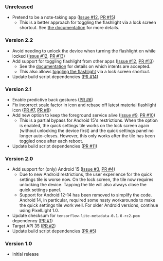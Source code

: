 <!--
    When adding new changelog entries, use [Issue #0] to link to issues and
    [PR #0] to link to pull requests. Then run:

        ./gradlew changelogUpdateLinks

    to update the actual links at the bottom of the file.
-->

### Unreleased

* Pretend to be a note-taking app ([Issue #12], [PR #15])
  * This is a better approach for toggling the flashlight via a lock screen shortcut. See [the documentation](./README.md#lock-screen-shortcut) for more details.

### Version 2.2

* Avoid needing to unlock the device when turning the flashlight on while locked ([Issue #12], [PR #13])
* Add support for toggling flashlight from other apps ([Issue #12], [PR #13])
  * See the [documentation](./README.md#external-control) for details on which intents are accepted.
  * This also allows [toggling the flashlight](./README.md#lock-screen-shortcut) via a lock screen shortcut.
* Update build script dependencies ([PR #14])

### Version 2.1

* Enable predictive back gestures ([PR #6])
* Fix incorrect scale factor in icon and rebase off latest material flashlight icon ([PR #7], [PR #8])
* Add new option to keep the foreground service alive ([Issue #9], [PR #10])
  * This is a partial bypass for Android 15's restrictions. When the option is enabled, the quick settings tile works on the lock screen again (without unlocking the device first) and the quick settings panel no longer auto-closes. However, this only works after the tile has been toggled once after each reboot.
* Update build script dependencies ([PR #11])

### Version 2.0

* Add support for (only) Android 15 ([Issue #3], [PR #4])
    * Due to new Android restrictions, the user experience for the quick settings tile is worse now. On the lock screen, the tile now requires unlocking the device. Tapping the tile will also always close the quick settings panel.
    * Support for Android 12-14 has been removed to simplify the code. Android 14, in particular, required some nasty workarounds to make the quick settings tile work well. For older Android versions, continue using PixelLight 1.0.
* Update checksum for `tensorflow-lite-metadata-0.1.0-rc2.pom` dependency ([PR #1])
* Target API 35 ([PR #2])
* Update build script dependencies ([PR #5])

### Version 1.0

* Initial release

<!-- Do not manually edit the lines below. Use `./gradlew changelogUpdateLinks` to regenerate. -->
[Issue #3]: https://github.com/chenxiaolong/PixelLight/issues/3
[Issue #9]: https://github.com/chenxiaolong/PixelLight/issues/9
[Issue #12]: https://github.com/chenxiaolong/PixelLight/issues/12
[PR #1]: https://github.com/chenxiaolong/PixelLight/pull/1
[PR #2]: https://github.com/chenxiaolong/PixelLight/pull/2
[PR #4]: https://github.com/chenxiaolong/PixelLight/pull/4
[PR #5]: https://github.com/chenxiaolong/PixelLight/pull/5
[PR #6]: https://github.com/chenxiaolong/PixelLight/pull/6
[PR #7]: https://github.com/chenxiaolong/PixelLight/pull/7
[PR #8]: https://github.com/chenxiaolong/PixelLight/pull/8
[PR #10]: https://github.com/chenxiaolong/PixelLight/pull/10
[PR #11]: https://github.com/chenxiaolong/PixelLight/pull/11
[PR #13]: https://github.com/chenxiaolong/PixelLight/pull/13
[PR #14]: https://github.com/chenxiaolong/PixelLight/pull/14
[PR #15]: https://github.com/chenxiaolong/PixelLight/pull/15
